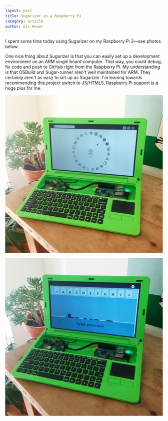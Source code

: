 ```yaml
---
layout: post
title: Sugarizer on a Raspberry Pi
category: article
author: Eli Heuer
---
```


I spent some time today using Sugarizer on my Raspberry Pi 2—see photos below. 

One nice thing about Sugarizer is that you can easily set up a development environment on an ARM single board computer. That way, you could debug, fix code and push to GitHub right from the Raspberry Pi. My understanding is that OSBuild and Sugar-runner aren't well maintained for ARM. They certainly aren't as easy to set up as Sugarizer. I'm leaning towards recommending this project switch to JS/HTML5, Raspberry Pi support is a huge plus for me. 

![Sugar-Pi 01](files/img/sugar_pi_01.jpg)

![Sugar-Pi 02](files/img/sugar_pi_02.jpg)
